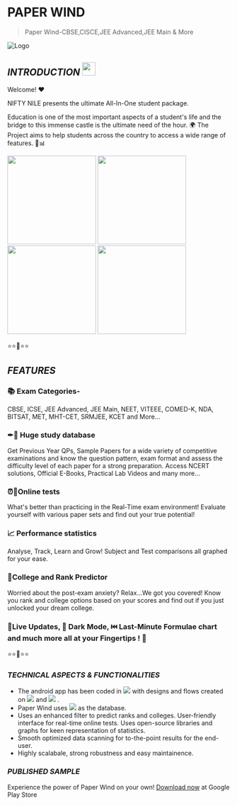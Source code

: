 # **PAPER WIND**
> Paper Wind-CBSE,CISCE,JEE Advanced,JEE Main & More

![Logo](https://play-lh.googleusercontent.com/8yrLTPGuVmYa2HG1vNnfAFQJIVYxIPywKNI7dJUpb3Lauep7lwqYoQCjuibRzMrxgGXH=s180-rw)

## ***INTRODUCTION***  <img src="https://raw.githubusercontent.com/MartinHeinz/MartinHeinz/master/wave.gif" width="30px">

Welcome! ❤

NIFTY NILE presents the ultimate All-In-One student package.

Education is one of the most important aspects of a student's life and the bridge to this immense castle is the ultimate need of the hour. 🌍
The Project aims to help students across the country to access a wide range of features. 📰📊

<img src="https://play-lh.googleusercontent.com/8AiFtQ2fIkIMQKVTZ1BfbI8xy1XMKNIPpIyB3DQ-JPX9Nm1NiVirnwTgL79qYuNNlA=w1536-h722-rw" width="200px">   <img src="https://play-lh.googleusercontent.com/zQWadqQuYtrqEAwM77_GgkclcBRtjxzLLQ2y3jqM4aEHDD8cmsHQ_DcL1deAzKFiI3w=w1536-h722-rw" width="200px">   <img src="https://play-lh.googleusercontent.com/5keIvFJeQLGShgyjjkY9qJfE29sOmWkwgnTTBsMq19tYNGTmITm1WHdPHODfc_iRW08=w1536-h722-rw" width="200px">   <img src="https://play-lh.googleusercontent.com/hZMb7d6pAwL5GzK4I4zNStzQyik6zYOIkr_nwZ2IVbt43U0-sz8b8djrkbGkU1ryOQ=w1536-h722-rw" width="200px">

⭐⭐🌟⭐⭐


## ***FEATURES*** 

### 📚 Exam Categories-

CBSE, ICSE, JEE Advanced, JEE Main, NEET, VITEEE, COMED-K, NDA, BITSAT, MET, MHT-CET, SRMJEE, KCET and More...

### ✒📕 Huge study database
Get Previous Year QPs, Sample Papers for a wide variety of competitive examinations and know the question pattern, exam format and assess the difficulty level of each paper for a strong preparation. Access NCERT solutions, Official E-Books, Practical Lab Videos and many more...

### ⏰📲Online tests
What's better than practicing in the Real-Time exam environment! Evaluate yourself with various paper sets and find out your true potential!

### 📈 Performance statistics
Analyse, Track, Learn and Grow! Subject and Test comparisons all graphed for your ease.

### 🔮College and Rank Predictor
Worried about the post-exam anxiety? Relax...We got you covered! Know you rank and college options based on your scores and find out if you just unlocked your dream college.

### 🔔Live Updates, 🌙 Dark Mode, ⏮️ Last-Minute Formulae chart and much more all at your Fingertips ! 💫

⭐⭐🌟⭐⭐

### ***TECHNICAL ASPECTS & FUNCTIONALITIES***

- The android app has been coded in ![](https://img.shields.io/badge/JAVA-informational?style=flat&logo=java&logoColor=white&color=2bbc8a) with designs and flows created on ![](https://img.shields.io/badge/XML-informational?style=flat&logo=XML&logoColor=white&color=2bbc8a) and ![](https://img.shields.io/badge/FIGMA-informational?style=flat&logo=figma&logoColor=white&color=2bbc8a) .
- Paper Wind uses ![](https://img.shields.io/badge/FIREBASE-informational?style=flat&logo=firebase&logoColor=white&color=2bbc8a) as the database.
- Uses an enhanced filter to predict ranks and colleges. User-friendly interface for real-time online tests. Uses open-source libraries and graphs for keen representation of statistics.
- Smooth optimized data scanning for to-the-point results for the end-user.
- Highly scalabale, strong robustness and easy maintainence.


### ***PUBLISHED SAMPLE***
Experience the power of Paper Wind on your own!
[Download now](https://play.google.com/store/apps/details?id=com.nbird.paperwind) at Google Play Store
